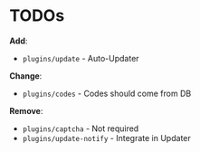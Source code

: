 # TODOs

**Add**:
* `plugins/update` - Auto-Updater

**Change**:
* `plugins/codes` - Codes should come from DB

**Remove**:
* `plugins/captcha` - Not required
* `plugins/update-notify` - Integrate in Updater